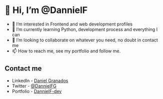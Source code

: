 #  👋 Hi, I’m @DannielF


- 👀 I’m interested in Frontend and web development profiles
- 🌱 I’m currently learning Python, development process and everything I can
- 💞️ I’m looking to collaborate on whatever you need, no doubt in contact me
- 📫 How to reach me, see my portfolio and follow me.


## Contact me

* LinkedIn - [Daniel Granados](https://www.linkedin.com/in/dannielf-devsoftware/)
* Twitter - [@DannielFG](https://twitter.com/DannielFG)
* Portfolio - [DannielF-dev](https://dannielfg-portfolio.webflow.io/)


<!---
DannielF/DannielF is a ✨ special ✨ repository because its `README.md` (this file) appears on your GitHub profile.
You can click the Preview link to take a look at your changes.
--->
